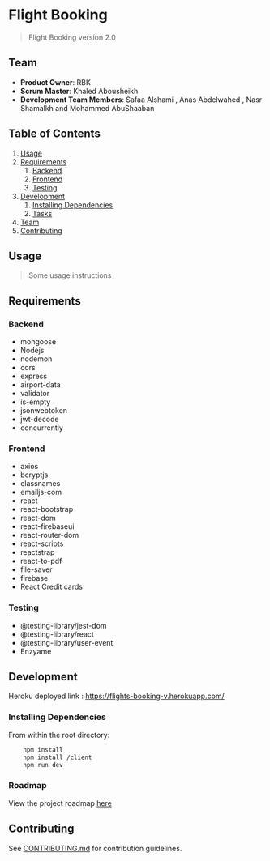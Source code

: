 # Flight Booking

> Flight Booking version 2.0

## Team

- **Product Owner**: RBK
- **Scrum Master**: Khaled Abousheikh
- **Development Team Members**: Safaa Alshami , Anas Abdelwahed , Nasr Shamalkh and Mohammed AbuShaaban

## Table of Contents

1. [Usage](#Usage)
1. [Requirements](#requirements)
   1. [Backend](#Backend)
   1. [Frontend](#Frontend)
   1. [Testing](#Testing)
1. [Development](#development)
   1. [Installing Dependencies](#installing-dependencies)
   1. [Tasks](#tasks)
1. [Team](#team)
1. [Contributing](#contributing)

## Usage

> Some usage instructions

## Requirements

### Backend

- mongoose
- Nodejs
- nodemon
- cors
- express
- airport-data
- validator
- is-empty
- jsonwebtoken
- jwt-decode
- concurrently

### Frontend

- axios
- bcryptjs
- classnames
- emailjs-com
- react
- react-bootstrap
- react-dom
- react-firebaseui
- react-router-dom
- react-scripts
- reactstrap
- react-to-pdf
- file-saver
- firebase
- React Credit cards

### Testing

- @testing-library/jest-dom
- @testing-library/react
- @testing-library/user-event
- Enzyame

## Development

Heroku deployed link :
https://flights-booking-v.herokuapp.com/

### Installing Dependencies

From within the root directory:

```sh
    npm install
    npm install /client
    npm run dev
```

### Roadmap

View the project roadmap [here](https://github.com/Flights-Booking-V2/flights-booking-v2/issues/)

## Contributing

See [CONTRIBUTING.md](https://github.com/Flights-Booking-V2/flights-booking-v2/blob/dev/_CONTRIBUTING.md) for contribution guidelines.
